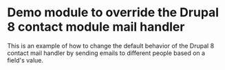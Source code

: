 # Demo module to override the Drupal 8 contact module mail handler

This is an example of how to change the default behavior of the Drupal 8 contact mail handler by sending emails to different people based on a field's value.